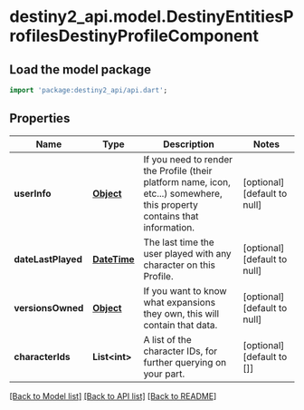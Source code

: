 # destiny2_api.model.DestinyEntitiesProfilesDestinyProfileComponent

## Load the model package
```dart
import 'package:destiny2_api/api.dart';
```

## Properties
Name | Type | Description | Notes
------------ | ------------- | ------------- | -------------
**userInfo** | [**Object**](Object.md) | If you need to render the Profile (their platform name, icon, etc...) somewhere, this property contains that information. | [optional] [default to null]
**dateLastPlayed** | [**DateTime**](DateTime.md) | The last time the user played with any character on this Profile. | [optional] [default to null]
**versionsOwned** | [**Object**](Object.md) | If you want to know what expansions they own, this will contain that data. | [optional] [default to null]
**characterIds** | **List&lt;int&gt;** | A list of the character IDs, for further querying on your part. | [optional] [default to []]

[[Back to Model list]](../README.md#documentation-for-models) [[Back to API list]](../README.md#documentation-for-api-endpoints) [[Back to README]](../README.md)


